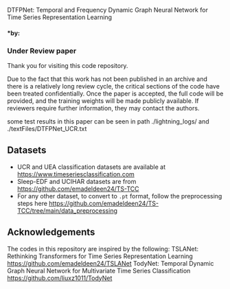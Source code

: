 DTFPNet: Temporal and Frequency Dynamic Graph Neural Network for Time Series Representation Learning
#### *by: 
### Under Review paper

Thank you for visiting this code repository.

Due to the fact that this work has not been published in an archive and there is a relatively long review cycle, 
the critical sections of the code have been treated confidentially. Once the paper is accepted, 
the full code will be provided, and the training weights will be made publicly available. If reviewers require further information, 
they may contact the authors.

some test results in this paper can be seen in path ./lightning_logs/    and  ./textFiles/DTFPNet_UCR.txt

## Datasets
- UCR and UEA classification datasets are available at https://www.timeseriesclassification.com
- Sleep-EDF and UCIHAR datasets are from https://github.com/emadeldeen24/TS-TCC
- For any other dataset, to convert to `.pt` format, follow the preprocessing steps here https://github.com/emadeldeen24/TS-TCC/tree/main/data_preprocessing


## Acknowledgements
The codes in this repository are inspired by the following:
TSLANet: Rethinking Transformers for Time Series Representation Learning https://github.com/emadeldeen24/TSLANet
TodyNet: Temporal Dynamic Graph Neural Network for Multivariate Time Series Classification https://github.com/liuxz1011/TodyNet
